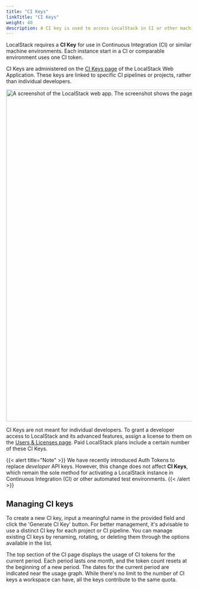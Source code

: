 ```yaml
---
title: "CI Keys"
linkTitle: "CI Keys"
weight: 40
description: A CI key is used to access LocalStack in CI or other machine environments.
---
```


LocalStack requires a **CI Key** for use in Continuous Integration (CI) or similar machine environments. Each instance start in a CI or comparable environment uses one CI token.

CI Keys are administered on the [CI Keys page](https://app.localstack.cloud/workspace/ci-keys) of the LocalStack Web Application. These keys are linked to specific CI pipelines or projects, rather than individual developers.

<img src="ci-keys.png" alt="A screenshot of the LocalStack web app. The screenshot shows the page to manage CI keys" title="CI keys page" width="900" />

CI Keys are not meant for individual developers. To grant a developer access to LocalStack and its advanced features, assign a license to them on the [Users & Licenses page](https://app.localstack.cloud/workspace/members). Paid LocalStack plans include a certain number of these CI Keys.

{{< alert title="Note" >}}
We have recently introduced Auth Tokens to replace _developer_ API keys. However, this change does not affect **CI Keys**, which remain the sole method for activating a LocalStack instance in Continuous Integration (CI) or other automated test environments.
{{< /alert >}}

## Managing CI keys

To create a new CI key, input a meaningful name in the provided field and click the 'Generate CI Key' button. For better management, it's advisable to use a distinct CI key for each project or CI pipeline. You can manage existing CI keys by renaming, rotating, or deleting them through the options available in the list.

The top section of the CI page displays the usage of CI tokens for the current period. Each period lasts one month, and the token count resets at the beginning of a new period. The dates for the current period are indicated near the usage graph. While there's no limit to the number of CI keys a workspace can have, all the keys contribute to the same quota.
